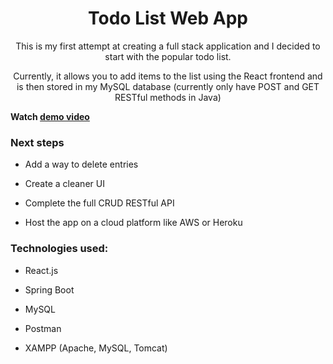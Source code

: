 <h1 align="center">Todo List Web App</h1>

<p align="center">This is my first attempt at creating a full stack application and I decided to start with the popular todo list.</p>

<p align="center">Currently, it allows you to add items to the list using the React frontend and is then stored in my MySQL database (currently only have POST and GET RESTful methods in Java)</p>

**Watch [demo video](https://youtu.be/-_4f8S3QqaU)**

<h3>Next steps</h3>

- Add a way to delete entries

- Create a cleaner UI

- Complete the full CRUD RESTful API

- Host the app on a cloud platform like AWS or Heroku


<h3>Technologies used:</h3>

- React.js 

- Spring Boot

- MySQL

- Postman

- XAMPP (Apache, MySQL, Tomcat)
